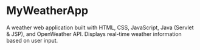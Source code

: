 # MyWeatherApp
A weather web application built with HTML, CSS, JavaScript, Java (Servlet &amp; JSP), and OpenWeather API. Displays real-time weather information based on user input.
